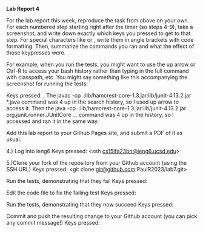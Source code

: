 **Lab Report 4**

For the lab report this week, reproduce the task from above on your own. For each numbered step starting right after the timer (so steps 4-9), take a screenshot, and write down exactly which keys you pressed to get to that step. For special characters like <enter> or <tab>, write them in angle brackets with code formatting. Then, summarize the commands you ran and what the effect of those keypresses were.

For example, when you run the tests, you might want to use the up arrow or Ctrl-R to access your bash history rather than typing in the full command with classpath, etc. You might say something like this accompanying the screenshot for running the tests:

Keys pressed: <up><up><up><up><enter>, <up><up><up><up><enter> The javac -cp .:lib/hamcrest-core-1.3.jar:lib/junit-4.13.2.jar *.java command was 4 up in the search history, so I used up arrow to access it. Then the java -cp .:lib/hamcrest-core-1.3.jar:lib/junit-4.13.2.jar org.junit.runner.JUnitCore ... command was 4 up in the history, so I accessed and ran it in the same way.

Add this lab report to your Github Pages site, and submit a PDF of it as usual.

4.) Log into ieng6
Keys pressed: <ssh cs15lfa23bh@ieng6.ucsd.edu> <Enter>

5.)Clone your fork of the repository from your Github account (using the SSH URL)
Keys pressed: <git clone git@github.com:PaulR2023/lab7.git> <Enter>

Run the tests, demonstrating that they fail
Keys pressed: <bash test.sh> <Enter> 

Edit the code file to fix the failing test
Keys pressed: 

Run the tests, demonstrating that they now succeed
Keys pressed:

Commit and push the resulting change to your Github account (you can pick any commit message!)
Keys pressed: 

